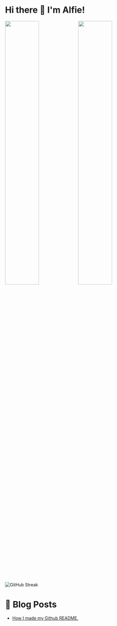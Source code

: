 # Hi there 👋 I'm Alfie!

<img align="left" width="47%" src="https://github-readme-stats.vercel.app/api?username=alf1e&show_icons=true&theme=radical" />
<img align="left" width="47%" src="https://github-readme-stats.vercel.app/api/top-langs/?username=alf1e&layout=compact" />

![GitHub Streak](https://github-readme-streak-stats.herokuapp.com/?user=alf1e&theme=github-dark-blue&border=30363d)


# 📖 Blog Posts
<!-- BLOG-POST-LIST:START -->
- [How I made my Github README.](https://blog.gek0.xyz/how-i-made-my-github-readme/)
<!-- BLOG-POST-LIST:END -->
